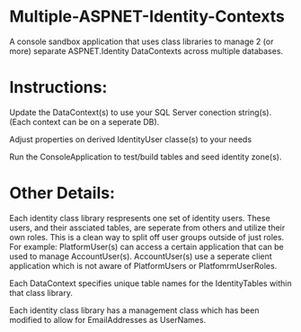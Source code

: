 Multiple-ASPNET-Identity-Contexts
=================================

A console sandbox application that uses class libraries to manage 2 (or more) separate ASPNET.Identity DataContexts across multiple databases.


Instructions:
=============

Update the DataContext(s) to use your SQL Server conection string(s). (Each context can be on a seperate DB).

Adjust properties on derived IdentityUser classe(s) to your needs

Run the ConsoleApplication to test/build tables and seed identity zone(s).


Other Details:
==============

Each identity class library respresents one set of identity users. These users, and their assciated tables, are seperate from others and utilize their own roles. This is a clean way to split off user groups outside of just roles. For example: PlatformUser(s) can access a certain application that can be used to manage AccountUser(s). AccountUser(s) use a seperate client application which is not aware of PlatformUsers or PlatfomrmUserRoles.

Each DataContext specifies unique table names for the IdentityTables within that class library.

Each identity class library has a management class which has been modified to allow for EmailAddresses as UserNames.

